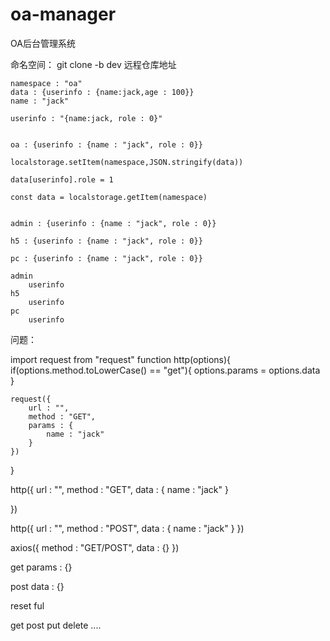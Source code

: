# oa-manager
OA后台管理系统


命名空间： 
    git clone -b dev 远程仓库地址

    namespace : "oa"    
    data : {userinfo : {name:jack,age : 100}}
    name : "jack"

    userinfo : "{name:jack, role : 0}"


    oa : {userinfo : {name : "jack", role : 0}}
    
    localstorage.setItem(namespace,JSON.stringify(data))

    data[userinfo].role = 1

    const data = localstorage.getItem(namespace)
    

    admin : {userinfo : {name : "jack", role : 0}}

    h5 : {userinfo : {name : "jack", role : 0}}

    pc : {userinfo : {name : "jack", role : 0}}

    admin
        userinfo
    h5
        userinfo
    pc
        userinfo
问题： 

import request from "request"
function http(options){
    if(options.method.toLowerCase() == "get"){
        options.params = options.data
    }    

    request({
        url : "",
        method : "GET",
        params : {
            name : "jack"
        }
    })
    
}

http({
    url : "",
    method : "GET",
    data : {
        name : "jack"
    }

})

http({
    url : "",
    method : "POST",
    data : {
        name : "jack"
    }
})





axios({
    method : "GET/POST",
    data : {}
})

get             params : {}

post            data : {}

reset ful 

get post put delete ....
